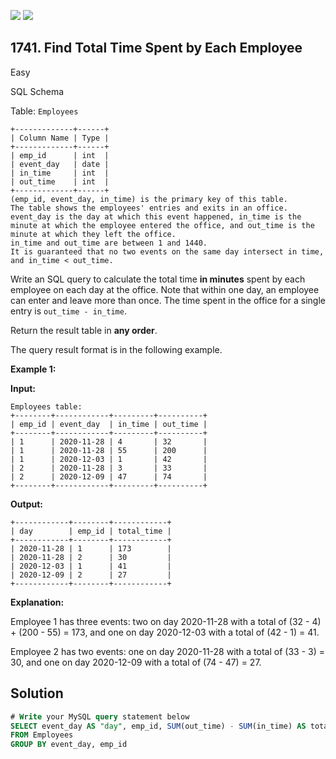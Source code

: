 [![](https://img.shields.io/github/stars/javadev/LeetCode-in-Kotlin?label=Stars&style=flat-square)](https://github.com/javadev/LeetCode-in-Kotlin)
[![](https://img.shields.io/github/forks/javadev/LeetCode-in-Kotlin?label=Fork%20me%20on%20GitHub%20&style=flat-square)](https://github.com/javadev/LeetCode-in-Kotlin/fork)

## 1741\. Find Total Time Spent by Each Employee

Easy

SQL Schema

Table: `Employees`

    +-------------+------+
    | Column Name | Type |
    +-------------+------+
    | emp_id      | int  |
    | event_day   | date |
    | in_time     | int  |
    | out_time    | int  |
    +-------------+------+
    (emp_id, event_day, in_time) is the primary key of this table.
    The table shows the employees' entries and exits in an office.
    event_day is the day at which this event happened, in_time is the minute at which the employee entered the office, and out_time is the minute at which they left the office.
    in_time and out_time are between 1 and 1440.
    It is guaranteed that no two events on the same day intersect in time, and in_time < out_time. 

Write an SQL query to calculate the total time **in minutes** spent by each employee on each day at the office. Note that within one day, an employee can enter and leave more than once. The time spent in the office for a single entry is `out_time - in_time`.

Return the result table in **any order**.

The query result format is in the following example.

**Example 1:**

**Input:**

    Employees table:
    +--------+------------+---------+----------+
    | emp_id | event_day  | in_time | out_time |
    +--------+------------+---------+----------+
    | 1      | 2020-11-28 | 4       | 32       |
    | 1      | 2020-11-28 | 55      | 200      |
    | 1      | 2020-12-03 | 1       | 42       |
    | 2      | 2020-11-28 | 3       | 33       |
    | 2      | 2020-12-09 | 47      | 74       |
    +--------+------------+---------+----------+

**Output:**

    +------------+--------+------------+
    | day        | emp_id | total_time |
    +------------+--------+------------+
    | 2020-11-28 | 1      | 173        |
    | 2020-11-28 | 2      | 30         |
    | 2020-12-03 | 1      | 41         |
    | 2020-12-09 | 2      | 27         |
    +------------+--------+------------+

**Explanation:**

Employee 1 has three events: two on day 2020-11-28 with a total of (32 - 4) + (200 - 55) = 173, and one on day 2020-12-03 with a total of (42 - 1) = 41.

Employee 2 has two events: one on day 2020-11-28 with a total of (33 - 3) = 30, and one on day 2020-12-09 with a total of (74 - 47) = 27.

## Solution

```sql
# Write your MySQL query statement below
SELECT event_day AS "day", emp_id, SUM(out_time) - SUM(in_time) AS total_time
FROM Employees
GROUP BY event_day, emp_id
```